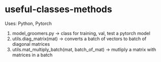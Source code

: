# useful-classes-methods

Uses: Python, Pytorch

1. model_groomers.py -> class for training, val, test a pytorch model
2. utils.diag_matrix(mat) -> converts a batch of vectors to batch of diagonal matrices
3. utils.mat_multiply_batch(mat, batch_of_mat) -> mutliply a matrix with matrices in a batch